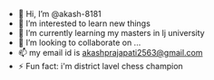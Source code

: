 - 👋 Hi, I’m @akash-8181
- 👀 I’m interested to learn new things
- 🌱 I’m currently learning my masters in lj university
- 💞️ I’m looking to collaborate on ...
- 📫 my email id is akashprajapati2563@gmail.com
- ⚡ Fun fact: i'm district lavel chess champion

<!---
akash-8181/akash-8181 is a ✨ special ✨ repository because its `README.md` (this file) appears on your GitHub profile.
You can click the Preview link to take a look at your changes.
--->
